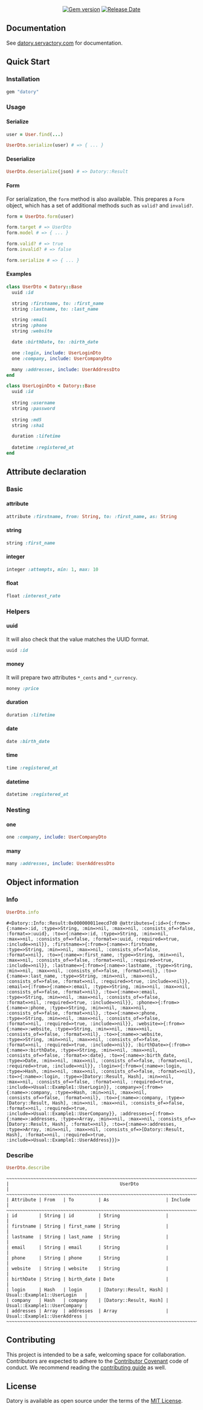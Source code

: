 <p align="center">
  <a href="https://rubygems.org/gems/datory"><img src="https://img.shields.io/gem/v/datory?logo=rubygems&logoColor=fff" alt="Gem version"></a>
  <a href="https://github.com/servactory/datory/releases"><img src="https://img.shields.io/github/release-date/servactory/datory" alt="Release Date"></a>
</p>

## Documentation

See [datory.servactory.com](https://datory.servactory.com) for documentation.

## Quick Start

### Installation

```ruby
gem "datory"
```

### Usage

#### Serialize

```ruby
user = User.find(...)

UserDto.serialize(user) # => { ... }
```

#### Deserialize

```ruby
UserDto.deserialize(json) # => Datory::Result
```

#### Form

For serialization, the `form` method is also available.
This prepares a `Form` object, which has a set of additional methods such as `valid?` and `invalid?`.

```ruby
form = UserDto.form(user)

form.target # => UserDto
form.model # => { ... }

form.valid? # => true
form.invalid? # => false

form.serialize # => { ... }
```

#### Examples

```ruby
class UserDto < Datory::Base
  uuid :id

  string :firstname, to: :first_name
  string :lastname, to: :last_name

  string :email
  string :phone
  string :website

  date :birthDate, to: :birth_date

  one :login, include: UserLoginDto
  one :company, include: UserCompanyDto

  many :addresses, include: UserAddressDto
end
```

```ruby
class UserLoginDto < Datory::Base
  uuid :id
  
  string :username
  string :password
  
  string :md5
  string :sha1

  duration :lifetime
  
  datetime :registered_at
end
```

## Attribute declaration

### Basic

#### attribute

```ruby
attribute :firstname, from: String, to: :first_name, as: String
```

#### string

```ruby
string :first_name
```

#### integer

```ruby
integer :attempts, min: 1, max: 10
```

#### float

```ruby
float :interest_rate
```

### Helpers

#### uuid

It will also check that the value matches the UUID format.

```ruby
uuid :id
```

#### money

It will prepare two attributes `*_cents` and `*_currency`.

```ruby
money :price
```

#### duration

```ruby
duration :lifetime
```

#### date

```ruby
date :birth_date
```

#### time

```ruby
time :registered_at
```

#### datetime

```ruby
datetime :registered_at
```

### Nesting

#### one

```ruby
one :company, include: UserCompanyDto
```

#### many

```ruby
many :addresses, include: UserAddressDto
```

## Object information

### Info

```ruby
UserDto.info
```

```
#<Datory::Info::Result:0x000000011eecd7d0 @attributes={:id=>{:from=>{:name=>:id, :type=>String, :min=>nil, :max=>nil, :consists_of=>false, :format=>:uuid}, :to=>{:name=>:id, :type=>String, :min=>nil, :max=>nil, :consists_of=>false, :format=>:uuid, :required=>true, :include=>nil}}, :firstname=>{:from=>{:name=>:firstname, :type=>String, :min=>nil, :max=>nil, :consists_of=>false, :format=>nil}, :to=>{:name=>:first_name, :type=>String, :min=>nil, :max=>nil, :consists_of=>false, :format=>nil, :required=>true, :include=>nil}}, :lastname=>{:from=>{:name=>:lastname, :type=>String, :min=>nil, :max=>nil, :consists_of=>false, :format=>nil}, :to=>{:name=>:last_name, :type=>String, :min=>nil, :max=>nil, :consists_of=>false, :format=>nil, :required=>true, :include=>nil}}, :email=>{:from=>{:name=>:email, :type=>String, :min=>nil, :max=>nil, :consists_of=>false, :format=>nil}, :to=>{:name=>:email, :type=>String, :min=>nil, :max=>nil, :consists_of=>false, :format=>nil, :required=>true, :include=>nil}}, :phone=>{:from=>{:name=>:phone, :type=>String, :min=>nil, :max=>nil, :consists_of=>false, :format=>nil}, :to=>{:name=>:phone, :type=>String, :min=>nil, :max=>nil, :consists_of=>false, :format=>nil, :required=>true, :include=>nil}}, :website=>{:from=>{:name=>:website, :type=>String, :min=>nil, :max=>nil, :consists_of=>false, :format=>nil}, :to=>{:name=>:website, :type=>String, :min=>nil, :max=>nil, :consists_of=>false, :format=>nil, :required=>true, :include=>nil}}, :birthDate=>{:from=>{:name=>:birthDate, :type=>String, :min=>nil, :max=>nil, :consists_of=>false, :format=>:date}, :to=>{:name=>:birth_date, :type=>Date, :min=>nil, :max=>nil, :consists_of=>false, :format=>nil, :required=>true, :include=>nil}}, :login=>{:from=>{:name=>:login, :type=>Hash, :min=>nil, :max=>nil, :consists_of=>false, :format=>nil}, :to=>{:name=>:login, :type=>[Datory::Result, Hash], :min=>nil, :max=>nil, :consists_of=>false, :format=>nil, :required=>true, :include=>Usual::Example1::UserLogin}}, :company=>{:from=>{:name=>:company, :type=>Hash, :min=>nil, :max=>nil, :consists_of=>false, :format=>nil}, :to=>{:name=>:company, :type=>[Datory::Result, Hash], :min=>nil, :max=>nil, :consists_of=>false, :format=>nil, :required=>true, :include=>Usual::Example1::UserCompany}}, :addresses=>{:from=>{:name=>:addresses, :type=>Array, :min=>nil, :max=>nil, :consists_of=>[Datory::Result, Hash], :format=>nil}, :to=>{:name=>:addresses, :type=>Array, :min=>nil, :max=>nil, :consists_of=>[Datory::Result, Hash], :format=>nil, :required=>true, :include=>Usual::Example1::UserAddress}}}>
```

### Describe

```ruby
UserDto.describe
```

```
~~~~~~~~~~~~~~~~~~~~~~~~~~~~~~~~~~~~~~~~~~~~~~~~~~~~~~~~~~~~~~~~~~~~~~~~~~~~~~~~~~~~~~~~~~~
|                                         UserDto                                         |
~~~~~~~~~~~~~~~~~~~~~~~~~~~~~~~~~~~~~~~~~~~~~~~~~~~~~~~~~~~~~~~~~~~~~~~~~~~~~~~~~~~~~~~~~~~
| Attribute | From   | To         | As                     | Include                      |
~~~~~~~~~~~~~~~~~~~~~~~~~~~~~~~~~~~~~~~~~~~~~~~~~~~~~~~~~~~~~~~~~~~~~~~~~~~~~~~~~~~~~~~~~~~
| id        | String | id         | String                 |                              |
| firstname | String | first_name | String                 |                              |
| lastname  | String | last_name  | String                 |                              |
| email     | String | email      | String                 |                              |
| phone     | String | phone      | String                 |                              |
| website   | String | website    | String                 |                              |
| birthDate | String | birth_date | Date                   |                              |
| login     | Hash   | login      | [Datory::Result, Hash] | Usual::Example1::UserLogin   |
| company   | Hash   | company    | [Datory::Result, Hash] | Usual::Example1::UserCompany |
| addresses | Array  | addresses  | Array                  | Usual::Example1::UserAddress |
~~~~~~~~~~~~~~~~~~~~~~~~~~~~~~~~~~~~~~~~~~~~~~~~~~~~~~~~~~~~~~~~~~~~~~~~~~~~~~~~~~~~~~~~~~~
```

## Contributing

This project is intended to be a safe, welcoming space for collaboration. 
Contributors are expected to adhere to the [Contributor Covenant](http://contributor-covenant.org) code of conduct. 
We recommend reading the [contributing guide](./CONTRIBUTING.md) as well.

## License

Datory is available as open source under the terms of the [MIT License](http://opensource.org/licenses/MIT).
